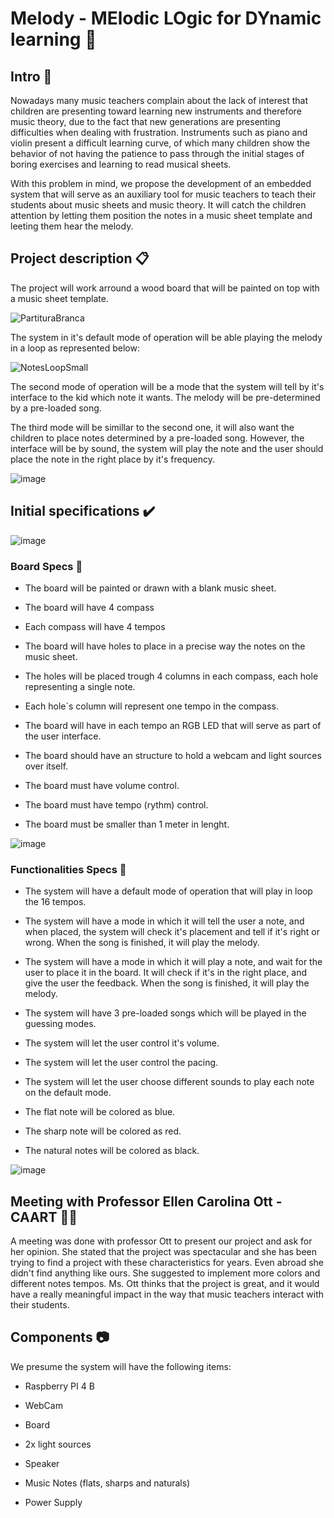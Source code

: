 # Melody - MElodic LOgic for DYnamic learning 🎵

## Intro 🎼

Nowadays many music teachers complain about the lack of interest that children are presenting toward learning new instruments and therefore music theory, due to the fact that new generations are presenting difficulties when dealing with frustration.
Instruments such as piano and violin present a difficult learning curve, of which many children show the behavior of not having the patience to pass through the initial stages of boring exercises and learning to read musical sheets.

With this problem in mind, we propose the development of an embedded system that will serve as an auxiliary tool for music teachers to teach their students about music sheets and music theory. It will catch the children attention by letting them position the notes in a music sheet template and leeting them hear the melody.

## Project description 📋

The project will work arround a wood board that will be painted on top with a music sheet template.

![PartituraBranca](https://github.com/user-attachments/assets/24a49d9d-935f-4660-8890-c2ee6ce10ac3)

The system in it's default mode of operation will be able playing the melody in a loop as represented below:

![NotesLoopSmall](https://github.com/user-attachments/assets/dc551eb7-6f2f-40a3-91d6-d0e69135febc)

The second mode of operation will be a mode that the system will tell by it's interface to the kid which note it wants. The melody will be pre-determined by a pre-loaded song.

The third mode will be simillar to the second one, it will also want the children to place notes determined by a pre-loaded song. However, the interface will be by sound, the system will play the note and the user should place the note in the right place by it's frequency.

![image](https://github.com/user-attachments/assets/13328c2f-e02f-4356-a31a-22013e4a0186)

## Initial specifications ✔️

![image](https://github.com/user-attachments/assets/32730bdb-0779-461f-88f8-021705e767b6)

### Board Specs 📐

- The board will be painted or drawn with a blank music sheet.
  
- The board will have 4 compass
  
- Each compass will have 4 tempos

- The board will have holes to place in a precise way the notes on the music sheet.

- The holes will be placed trough 4 columns in each compass, each hole representing a single note.

- Each hole`s column will represent one tempo in the compass.

- The board will have in each tempo an RGB LED that will serve as part of the user interface.

- The board should have an structure to hold a webcam and light sources over itself.

- The board must have volume control.

- The board must have tempo (rythm) control.

- The board must be smaller than 1 meter in lenght.

![image](https://github.com/user-attachments/assets/6a7008e7-1987-46b1-9ee6-c036d438014e)

### Functionalities Specs 🔎

- The system will have a default mode of operation that will play in loop the 16 tempos.

- The system will have a mode in which it will tell the user a note, and when placed, the system will check it's placement and tell if it's right or wrong. When the song is finished, it will play the melody.

- The system will have a mode in which it will play a note, and wait for the user to place it in the board. It will check if it's in the right place, and give the user the feedback. When the song is finished, it will play the melody.

- The system will have 3 pre-loaded songs which will be played in the guessing modes.

- The system will let the user control it's volume.

- The system will let the user control the pacing.

- The system will let the user choose different sounds to play each note on the default mode.

- The flat note will be colored as blue.

- The sharp note will be colored as red.

- The natural notes will be colored as black.

![image](https://github.com/user-attachments/assets/783abdef-b896-49bc-9d5f-34d7bf900715)

## Meeting with Professor Ellen Carolina Ott - CAART 🎻💬

A meeting was done with professor Ott to present our project and ask for her opinion. She stated that the project was spectacular and she has been trying to find a project with these characteristics for years. Even abroad she didn't find anything like ours. She suggested to implement more colors and different notes tempos. Ms. Ott thinks that the project is great, and it would have a really meaningful impact in the way that music teachers interact with their students.

## Components 📷

We presume the system will have the following items:

- Raspberry PI 4 B

- WebCam

- Board

- 2x light sources

- Speaker

- Music Notes (flats, sharps and naturals)

- Power Supply
